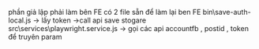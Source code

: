 phần giả lập phải làm bên FE
có 2 file sẵn để làm lại ben FE
bin\save-auth-local.js -> lấy token ->call api save stogare
src\services\playwright.service.js -> gọi các api accountfb ,  postid , token để truyên param
